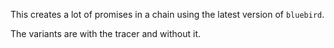 This creates a lot of promises in a chain using the latest version of `bluebird`.

The variants are with the tracer and without it.
